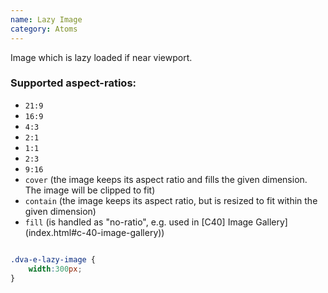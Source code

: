```yaml
---
name: Lazy Image
category: Atoms
---
```


Image which is lazy loaded if near viewport.

### Supported aspect-ratios:
- `21:9`
- `16:9`
- `4:3`
- `2:1`
- `1:1`
- `2:3`
- `9:16`
- `cover` (the image keeps its aspect ratio and fills the given dimension. The image will be clipped to fit)
- `contain` (the image keeps its aspect ratio, but is resized to fit within the given dimension)
- `fill` (is handled as "no-ratio", e.g. used in [C40] Image Gallery](index.html#c-40-image-gallery))

```dva-e-lazy-image:dva-e-lazy-image.html
```

```dva-e-lazy-image.css hidden
.dva-e-lazy-image {
	width:300px;
}
```